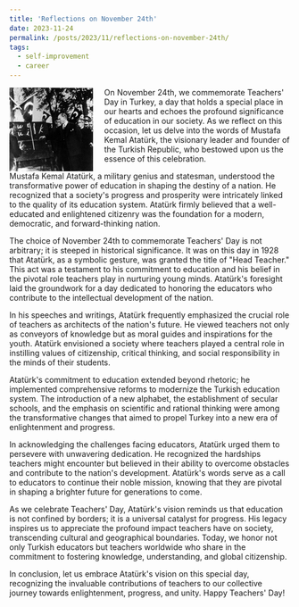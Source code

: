 ```yaml
---
title: 'Reflections on November 24th'
date: 2023-11-24
permalink: /posts/2023/11/reflections-on-november-24th/
tags:
  - self-improvement
  - career
---
```


<img width="150" alt="24 november" src="/images/posts/reflections-on-november-24th.jpg" style="float: left; margin-right: 20px;" /> On November 24th, we commemorate Teachers' Day in Turkey, a day that holds a special place in our hearts and echoes the profound significance of education in our society. As we reflect on this occasion, let us delve into the words of Mustafa Kemal Atatürk, the visionary leader and founder of the Turkish Republic, who bestowed upon us the essence of this celebration.

Mustafa Kemal Atatürk, a military genius and statesman, understood the transformative power of education in shaping the destiny of a nation. He recognized that a society's progress and prosperity were intricately linked to the quality of its education system. Atatürk firmly believed that a well-educated and enlightened citizenry was the foundation for a modern, democratic, and forward-thinking nation.

The choice of November 24th to commemorate Teachers' Day is not arbitrary; it is steeped in historical significance. It was on this day in 1928 that Atatürk, as a symbolic gesture, was granted the title of "Head Teacher." This act was a testament to his commitment to education and his belief in the pivotal role teachers play in nurturing young minds. Atatürk's foresight laid the groundwork for a day dedicated to honoring the educators who contribute to the intellectual development of the nation.

In his speeches and writings, Atatürk frequently emphasized the crucial role of teachers as architects of the nation's future. He viewed teachers not only as conveyors of knowledge but as moral guides and inspirations for the youth. Atatürk envisioned a society where teachers played a central role in instilling values of citizenship, critical thinking, and social responsibility in the minds of their students.

Atatürk's commitment to education extended beyond rhetoric; he implemented comprehensive reforms to modernize the Turkish education system. The introduction of a new alphabet, the establishment of secular schools, and the emphasis on scientific and rational thinking were among the transformative changes that aimed to propel Turkey into a new era of enlightenment and progress.

In acknowledging the challenges facing educators, Atatürk urged them to persevere with unwavering dedication. He recognized the hardships teachers might encounter but believed in their ability to overcome obstacles and contribute to the nation's development. Atatürk's words serve as a call to educators to continue their noble mission, knowing that they are pivotal in shaping a brighter future for generations to come.

As we celebrate Teachers' Day, Atatürk's vision reminds us that education is not confined by borders; it is a universal catalyst for progress. His legacy inspires us to appreciate the profound impact teachers have on society, transcending cultural and geographical boundaries. Today, we honor not only Turkish educators but teachers worldwide who share in the commitment to fostering knowledge, understanding, and global citizenship.

In conclusion, let us embrace Atatürk's vision on this special day, recognizing the invaluable contributions of teachers to our collective journey towards enlightenment, progress, and unity. Happy Teachers' Day!
